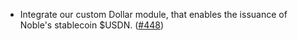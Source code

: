 - Integrate our custom Dollar module, that enables the issuance of Noble's stablecoin $USDN. ([#448](https://github.com/noble-assets/noble/pull/448))
